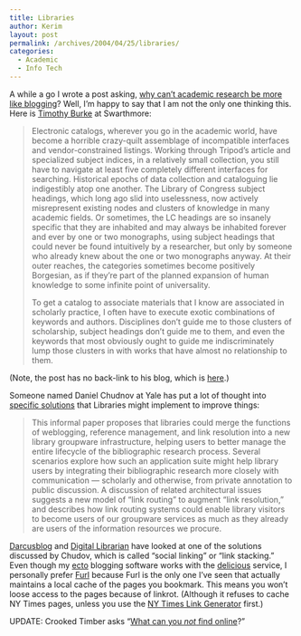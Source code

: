 ```yaml
---
title: Libraries
author: Kerim
layout: post
permalink: /archives/2004/04/25/libraries/
categories:
  - Academic
  - Info Tech
---
```

A while a go I wrote a post asking, <a href="http://test.oxus.net/archives/000395.html" onclick="_gaq.push(['_trackEvent', 'outbound-article', 'http://test.oxus.net/archives/000395.html', 'why can&#8217;t academic research be more like blogging']);" >why can&#8217;t academic research be more like blogging</a>? Well, I&#8217;m happy to say that I am not the only one thinking this. Here is <a href="http://www.swarthmore.edu/SocSci/tburke1/perma12004.html" onclick="_gaq.push(['_trackEvent', 'outbound-article', 'http://www.swarthmore.edu/SocSci/tburke1/perma12004.html', 'Timothy Burke']);" >Timothy Burke</a> at Swarthmore:

> Electronic catalogs, wherever you go in the academic world, have become a horrible crazy-quilt assemblage of incompatible interfaces and vendor-constrained listings. Working through Tripod&#8217;s article and specialized subject indices, in a relatively small collection, you still have to navigate at least five completely different interfaces for searching. Historical epochs of data collection and cataloguing lie indigestibly atop one another. The Library of Congress subject headings, which long ago slid into uselessness, now actively misrepresent existing nodes and clusters of knowledge in many academic fields. Or sometimes, the LC headings are so insanely specific that they are inhabited and may always be inhabited forever and ever by one or two monographs, using subject headings that could never be found intuitively by a researcher, but only by someone who already knew about the one or two monographs anyway. At their outer reaches, the categories sometimes become positively Borgesian, as if they&#8217;re part of the planned expansion of human knowledge to some infinite point of universality.
> 
> To get a catalog to associate materials that I know are associated in scholarly practice, I often have to execute exotic combinations of keywords and authors. Disciplines don&#8217;t guide me to those clusters of scholarship, subject headings don&#8217;t guide me to them, and even the keywords that most obviously ought to guide me indiscriminately lump those clusters in with works that have almost no relationship to them.

(Note, the post has no back-link to his blog, which is <a href="http://www.swarthmore.edu/SocSci/tburke1/" onclick="_gaq.push(['_trackEvent', 'outbound-article', 'http://www.swarthmore.edu/SocSci/tburke1/', 'here']);" >here</a>.)

Someone named Daniel Chudnov at Yale has put a lot of thought into <a href="http://curtis.med.yale.edu/dchud/writings/blm.html" onclick="_gaq.push(['_trackEvent', 'outbound-article', 'http://curtis.med.yale.edu/dchud/writings/blm.html', 'specific solutions']);" >specific solutions</a> that Libraries might implement to improve things:

> This informal paper proposes that libraries could merge the functions of weblogging, reference management, and link resolution into a new library groupware infrastructure, helping users to better manage the entire lifecycle of the bibliographic research process. Several scenarios explore how such an application suite might help library users by integrating their bibliographic research more closely with communication &#8212; scholarly and otherwise, from private annotation to public discussion. A discussion of related architectural issues suggests a new model of &#8220;link routing&#8221; to augment &#8220;link resolution,&#8221; and describes how link routing systems could enable library visitors to become users of our groupware services as much as they already are users of the information resources we procure.

<a href="http://netapps.muohio.edu/movabletype/darcusb/darcusb/" onclick="_gaq.push(['_trackEvent', 'outbound-article', 'http://netapps.muohio.edu/movabletype/darcusb/darcusb/', 'Darcusblog']);" >Darcusblog</a> and <a href="http://digitallibrarian.org/archives/000049.html" onclick="_gaq.push(['_trackEvent', 'outbound-article', 'http://digitallibrarian.org/archives/000049.html', 'Digital Librarian']);" >Digital Librarian</a> have looked at one of the solutions discussed by Chudov, which is called &#8220;social linking&#8221; or &#8220;link stacking.&#8221; Even though my <a href="http://www.kung-foo.tv/ecto/index.php" onclick="_gaq.push(['_trackEvent', 'outbound-article', 'http://www.kung-foo.tv/ecto/index.php', 'ecto']);" >ecto</a> blogging software works with the <a href="http://del.icio.us/" onclick="_gaq.push(['_trackEvent', 'outbound-article', 'http://del.icio.us/', 'delicious']);" >delicious</a> service, I personally prefer <a href="http://www.furl.net/" onclick="_gaq.push(['_trackEvent', 'outbound-article', 'http://www.furl.net/', 'Furl']);" >Furl</a> because Furl is the only one I&#8217;ve seen that actually maintains a local cache of the pages you bookmark. This means you won&#8217;t loose access to the pages because of linkrot. (Although it refuses to cache NY Times pages, unless you use the <a href="http://nytimes.blogspace.com/genlink" onclick="_gaq.push(['_trackEvent', 'outbound-article', 'http://nytimes.blogspace.com/genlink', 'NY Times Link Generator']);" >NY Times Link Generator</a> first.)

UPDATE: Crooked Timber asks &#8220;<a href="http://www.crookedtimber.org/archives/001780.html" onclick="_gaq.push(['_trackEvent', 'outbound-article', 'http://www.crookedtimber.org/archives/001780.html', 'What can you not find online']);" >What can you <em>not</em> find online</a>?&#8221;

